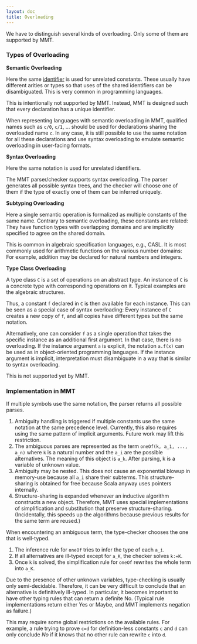 ```yaml
---
layout: doc
title: Overloading
---
```


We have to distinguish several kinds of overloading. Only some of them are supported by MMT.

### Types of Overloading

**Semantic Overloading** 

Here the same [identifier](uris) is used for unrelated constants.
These usually have different arities or types so that uses of the shared identifiers can be disambiguated.
This is very common in programming languages.

This is intentionally not supported by MMT.
Instead, MMT is designed such that every declaration has a unique identifier.

When representing languages with semantic overloading in MMT, qualified names such as `c/0`, `c/1`, ... should be used for declarations sharing the overloaded name `c`.
In any case, it is still possible to use the same notation for all these declarations and use syntax overloading to emulate semantic overloading in user-facing formats.

**Syntax Overloading** 

Here the same notation is used for unrelated identifiers.

The MMT parser/checker supports syntax overloading.
The parser generates all possible syntax trees, and the checker will choose one of them if the type of exactly one of them can be inferred uniquely.

**Subtyping Overloading** 

Here a single semantic operation is formalized as multiple constants of the same name.
Contrary to semantic overloading, these constants are related: They have function types with overlapping domains and are implicitly specified to agree on the shared domain.

This is common in algebraic specification languages, e.g., CASL.
It is most commonly used for arithmetic functions on the various number domains: For example, addition may be declared for natural numbers and integers.

**Type Class Overloading** 

A type class `C` is a set of operations on an abstract type. An instance of `C` is a concrete type with corresponding operations on it.
Typical examples are the algebraic structures.

Thus, a constant `f` declared in `C` is then available for each instance.
This can be seen as a special case of syntax overloading: Every instance of `C` creates a new copy of `f`, and all copies have different types but the same notation.

Alternatively, one can consider `f` as a single operation that takes the specific instance as an additional first argument. In that case, there is no overloading.
If the instance argument `a` is explicit, the notation `a.f(x)` can be used as in object-oriented programming languages.
If the instance argument is implicit, interpretation must disambiguate in a way that is similar to syntax overloading.

This is not supported yet by MMT.


### Implementation in MMT

If multiple symbols use the same notation, the parser returns all possible parses.

1. Ambiguity handling is triggered if multiple constants use the same notation at the same precedence level.
    Currently, this also requires using the same pattern of implicit arguments. Future work may lift this restriction.
1. The ambiguous parses are represented as the term `oneOf(k, a_1, ..., a_n)` where `k` is a natural number and the `a_i` are the possible alternatives.
    The meaning of this object is `a_k`.
    After parsing, k is a variable of unknown value.
1. Ambiguity may be nested.
    This does not cause an exponential blowup in memory-use because all `a_i` share their subterms.
    This structure-sharing is obtained for free because Scala anyway uses pointers internally.
1. Structure-sharing is expanded whenever an inductive algorithm constructs a new object.
    Therefore, MMT uses special implementations of simplification and substitution that preserve structure-sharing.
    (Incidentally, this speeds up the algorithms because previous results for the same term are reused.)

When encountering an ambiguous term, the type-checker chooses the one that is well-typed.

1. The inference rule for `oneOf` tries to infer the type of each `a_i`.
1. If all alternatives are ill-typed except for `a_K`, the checker solves `k:=K`.
1. Once `k` is solved, the simplification rule for `oneOf` rewrites the whole term into `a_K`.

Due to the presence of other unknown variables, type-checking is usually only semi-decidable.
Therefore, it can be very difficult to conclude that an alternative is definitively ill-typed.
In particular, it becomes important to have other typing rules that can return a definite No. (Typical rule implementations return either Yes or Maybe, and MMT implements negation as failure.)

This may require some global restrictions on the available rules. For example, a rule trying to prove `c=d` for definition-less constants `c` and `d` can only conclude *No* if it knows that no other rule can rewrite `c` into `d`. 
